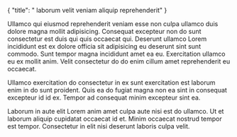 {
  "title": " laborum velit veniam aliquip reprehenderit"
}

Ullamco qui eiusmod reprehenderit veniam esse non culpa ullamco duis dolore magna mollit adipisicing. Consequat excepteur non do sunt consectetur est duis qui quis occaecat qui. Deserunt ullamco Lorem incididunt est ex dolore officia sit adipisicing eu deserunt sint sunt commodo. Sunt tempor magna incididunt amet ea eu. Exercitation ullamco eu ex mollit anim. Velit consectetur do do enim cillum amet reprehenderit eu occaecat.

Ullamco exercitation do consectetur in ex sunt exercitation est laborum enim in do sunt proident. Quis ea do fugiat magna non ea sint in consequat excepteur id id ex. Tempor ad consequat minim excepteur sint ea.

Laborum in aute elit Lorem anim amet culpa aute nisi est do ullamco. Ut et laborum aliquip cupidatat occaecat id et. Minim occaecat nostrud tempor est tempor. Consectetur in elit nisi deserunt laboris culpa velit.